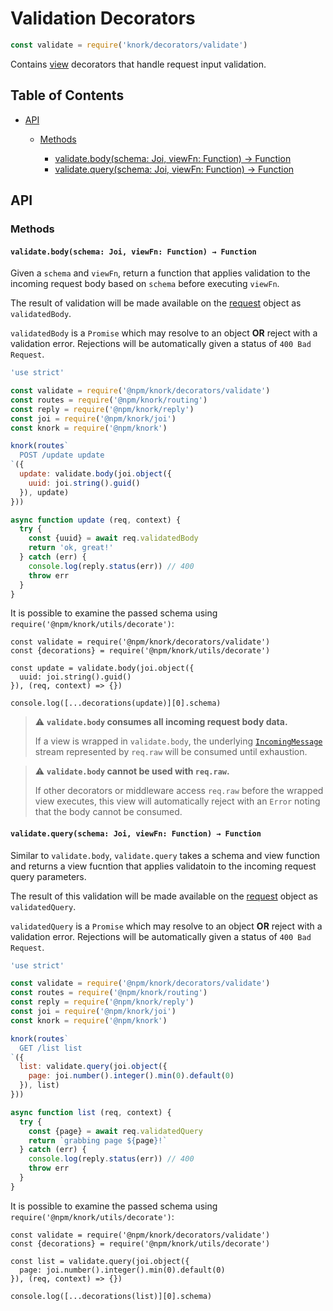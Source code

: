 # Validation Decorators

```javascript
const validate = require('knork/decorators/validate')
```

Contains [view][def-view] decorators that handle request input validation.

## Table of Contents

* [API](#api)
  * [Methods](#methods)

    * [validate.body(schema: Joi, viewFn: Function) → Function](#validatebodyschema-joi-viewfn-function--function)
    * [validate.query(schema: Joi, viewFn: Function) → Function](#validatequeryschema-joi-viewfn-function--function)

## API

### Methods

#### `validate.body(schema: Joi, viewFn: Function) → Function`

Given a `schema` and `viewFn`, return a function that applies validation to the
incoming request body based on `schema` before executing `viewFn`.

The result of validation will be made available on the [request][def-request]
object as `validatedBody`.

`validatedBody` is a `Promise` which may resolve to an object **OR** reject
with a validation error. Rejections will be automatically given a status of
`400 Bad Request`.

```javascript
'use strict'

const validate = require('@npm/knork/decorators/validate')
const routes = require('@npm/knork/routing')
const reply = require('@npm/knork/reply')
const joi = require('@npm/knork/joi')
const knork = require('@npm/knork')

knork(routes`
  POST /update update
`({
  update: validate.body(joi.object({
    uuid: joi.string().guid()
  }), update)
}))

async function update (req, context) {
  try {
    const {uuid} = await req.validatedBody
    return 'ok, great!'
  } catch (err) {
    console.log(reply.status(err)) // 400
    throw err
  }
}
```

It is possible to examine the passed schema using `require('@npm/knork/utils/decorate')`:

```
const validate = require('@npm/knork/decorators/validate')
const {decorations} = require('@npm/knork/utils/decorate')

const update = validate.body(joi.object({
  uuid: joi.string().guid()
}), (req, context) => {})

console.log([...decorations(update)][0].schema)
```

> :warning: **`validate.body` consumes all incoming request body data.**
>
> If a view is wrapped in `validate.body`, the underlying
> [`IncomingMessage`][def-incomingmessage] stream represented by `req.raw` will
> be consumed until exhaustion.

> :warning: **`validate.body` cannot be used with `req.raw`.**
>
> If other decorators or middleware access `req.raw` before the wrapped view
> executes, this view will automatically reject with an `Error` noting that
> the body cannot be consumed.

#### `validate.query(schema: Joi, viewFn: Function) → Function`

Similar to `validate.body`, `validate.query` takes a schema and view function
and returns a view fucntion that applies validatoin to the incoming request
query parameters.

The result of this validation will be made available on the
[request][def-request] object as `validatedQuery`.

`validatedQuery` is a `Promise` which may resolve to an object **OR** reject
with a validation error. Rejections will be automatically given a status of
`400 Bad Request`.

```javascript
'use strict'

const validate = require('@npm/knork/decorators/validate')
const routes = require('@npm/knork/routing')
const reply = require('@npm/knork/reply')
const joi = require('@npm/knork/joi')
const knork = require('@npm/knork')

knork(routes`
  GET /list list
`({
  list: validate.query(joi.object({
    page: joi.number().integer().min(0).default(0)
  }), list)
}))

async function list (req, context) {
  try {
    const {page} = await req.validatedQuery
    return `grabbing page ${page}!`
  } catch (err) {
    console.log(reply.status(err)) // 400
    throw err
  }
}
```

It is possible to examine the passed schema using `require('@npm/knork/utils/decorate')`:

```
const validate = require('@npm/knork/decorators/validate')
const {decorations} = require('@npm/knork/utils/decorate')

const list = validate.query(joi.object({
  page: joi.number().integer().min(0).default(0)
}), (req, context) => {})

console.log([...decorations(list)][0].schema)
```

[def-view]: ../topics/views.md
[def-request]: ./request.md
[def-incomingmessage]: https://nodejs.org/api/http.html#http_class_http_incomingmessage
